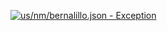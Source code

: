 [![us/nm/bernalillo.json - Exception](https://img.shields.io/badge/us/nm/bernalillo.json-Exception-red)](https://github.com/openaddresses/openaddresses/tree/master/sources/us/nm/bernalillo.json)